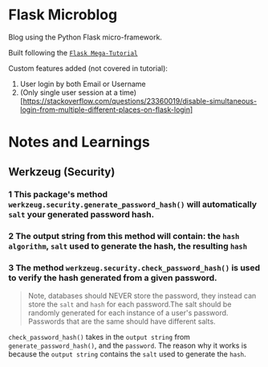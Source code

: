 # Flask Microblog

Blog using the Python Flask micro-framework.

Built following the  [`Flask Mega-Tutorial`](https://blog.miguelgrinberg.com/post/the-flask-mega-tutorial-part-i-hello-world)

Custom features added (not covered in tutorial):
1) User login by both Email or Username
2) (Only single user session at a time)[https://stackoverflow.com/questions/23360019/disable-simultaneous-login-from-multiple-different-places-on-flask-login]

# Notes and Learnings

## Werkzeug (Security)

### 1 This package's method `werkzeug.security.generate_password_hash()` will automatically `salt` your generated password hash.

### 2 The output string from this method will contain: the `hash algorithm`, `salt` used to generate the hash, the resulting `hash`

### 3 The method `werkzeug.security.check_password_hash()` is used to verify the hash generated from a given password.

> Note, databases should NEVER store the password, they instead can store the `salt` and `hash` for each password.The salt should be randomly generated for each instance of a user's password. Passwords that are the same should have different salts.

`check_password_hash()` takes in the `output string` from `generate_password_hash()`, and the `password`. The reason why it works is because the `output string` contains the `salt` used to generate the `hash`. 
   